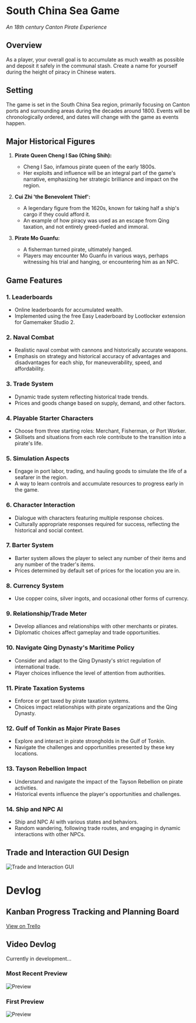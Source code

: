 # South China Sea Game
*An 18th century Canton Pirate Experience*

## Overview
As a player, your overall goal is to accumulate as much wealth as possible and deposit it safely in the communal stash. Create a name for yourself during the height of piracy in Chinese waters.

## Setting
The game is set in the South China Sea region, primarily focusing on Canton ports and surrounding areas during the decades around 1800. Events will be chronologically ordered, and dates will change with the game as events happen.

## Major Historical Figures
1. **Pirate Queen Cheng I Sao (Ching Shih):**
   - Cheng I Sao, infamous pirate queen of the early 1800s.
   - Her exploits and influence will be an integral part of the game's narrative, emphasizing her strategic brilliance and impact on the region.
   
2. **Cui Zhi 'the Benevolent Thief':**
   - A legendary figure from the 1620s, known for taking half a ship's cargo if they could afford it.
   - An example of how piracy was used as an escape from Qing taxation, and not entirely greed-fueled and immoral.

3. **Pirate Mo Guanfu:**
   - A fisherman turned pirate, ultimately hanged.
   - Players may encounter Mo Guanfu in various ways, perhaps witnessing his trial and hanging, or encountering him as an NPC.

## Game Features

### 1. Leaderboards
   - Online leaderboards for accumulated wealth.
   - Implemented using the free Easy Leaderboard by Lootlocker extension for Gamemaker Studio 2.

### 2. Naval Combat
   - Realistic naval combat with cannons and historically accurate weapons.
   - Emphasis on strategy and historical accuracy of advantages and disadvantages for each ship, for maneuverability, speed, and affordability.

### 3. Trade System
   - Dynamic trade system reflecting historical trade trends.
   - Prices and goods change based on supply, demand, and other factors.

### 4. Playable Starter Characters
   - Choose from three starting roles: Merchant, Fisherman, or Port Worker.
   - Skillsets and situations from each role contribute to the transition into a pirate's life.

### 5. Simulation Aspects
   - Engage in port labor, trading, and hauling goods to simulate the life of a seafarer in the region.
   - A way to learn controls and accumulate resources to progress early in the game.

### 6. Character Interaction
   - Dialogue with characters featuring multiple response choices.
   - Culturally appropriate responses required for success, reflecting the historical and social context.

### 7. Barter System
   - Barter system allows the player to select any number of their items and any number of the trader's items.
   - Prices determined by default set of prices for the location you are in.

### 8. Currency System
   - Use copper coins, silver ingots, and occasional other forms of currency.

### 9. Relationship/Trade Meter
   - Develop alliances and relationships with other merchants or pirates.
   - Diplomatic choices affect gameplay and trade opportunities.

### 10. Navigate Qing Dynasty's Maritime Policy
   - Consider and adapt to the Qing Dynasty's strict regulation of international trade.
   - Player choices influence the level of attention from authorities.

### 11. Pirate Taxation Systems
   - Enforce or get taxed by pirate taxation systems.
   - Choices impact relationships with pirate organizations and the Qing Dynasty.

### 12. Gulf of Tonkin as Major Pirate Bases
   - Explore and interact in pirate strongholds in the Gulf of Tonkin.
   - Navigate the challenges and opportunities presented by these key locations.

### 13. Tayson Rebellion Impact
   - Understand and navigate the impact of the Tayson Rebellion on pirate activities.
   - Historical events influence the player's opportunities and challenges.

### 14. Ship and NPC AI
   - Ship and NPC AI with various states and behaviors.
   - Random wandering, following trade routes, and engaging in dynamic interactions with other NPCs.

## Trade and Interaction GUI Design
![Trade and Interaction GUI](https://github.com/fairsilas/South-China-Sea-Game/assets/78548914/5a1cd6a0-009a-4b4d-a667-26ba0905f5e8)

# Devlog
## Kanban Progress Tracking and Planning Board
[View on Trello](https://trello.com/invite/b/jBClh6PV/ATTI62c029b46cbe234f15bd9bdd77485cb49BF17F04/game-development)

## Video Devlog
Currently in development...

### Most Recent Preview
![Preview](https://github.com/fairsilas/South-China-Sea-Game/assets/78548914/1bd1c494-3562-4c8d-98a3-462ce0413b52)

### First Preview
![Preview](https://github.com/fairsilas/South-China-Sea-Game/assets/78548914/834c34c8-e78b-42b3-bdd1-07703b845c25)
